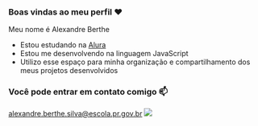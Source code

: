 ### Boas vindas ao meu perfil ❤️

Meu nome é Alexandre Berthe

- Estou estudando na [Alura](https://www.alura.com.br)
- Estou me desenvolvendo na linguagem JavaScript
- Utilizo esse espaço para minha organização e compartilhamento dos meus projetos desenvolvidos

### Você pode entrar em contato comigo 📫

alexandre.berthe.silva@escola.pr.gov.br
![](https://media.tenor.com/HpVRhoeRYaoAAAAd/minecraft.gif)
